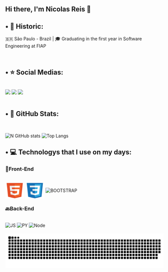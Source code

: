 ## Hi there, I'm Nicolas Reis 👋

## • 📜 Historic:
🇧🇷 São Paulo - Brazil | 🎓 Graduating in the first year in Software Engineering at FIAP 

<br>

## • ⭐ Social Medias:
<br>
<div> 
  <a href="https://www.instagram.com/nicolasreis_s/" target="_blank"><img src="https://img.shields.io/badge/-Instagram-%23E4405F?style=for-the-badge&logo=instagram&logoColor=white" target="_blank"></a>
  <a href = "mailto:reisnicolas112@gmail.com"><img src="https://img.shields.io/badge/-Gmail-%23333?style=for-the-badge&logo=gmail&logoColor=white" target="_blank"></a>
  <a href="https://www.linkedin.com/in/nicolas-reis-5291a9298/" target="_blank"><img src="https://img.shields.io/badge/-LinkedIn-%230077B5?style=for-the-badge&logo=linkedin&logoColor=white" target="_blank"></a> 
  
</div>
<br>

## • 🍂 GitHub Stats:
<br>

![N GitHub stats](https://github-readme-stats.vercel.app/api?username=nicolascacreis&show_icons=true&theme=synthwave)
![Top Langs](https://github-readme-stats.vercel.app/api/top-langs/?username=nicolascacreis&layout=compact&theme=synthwave)
<br>

## • 💻 Technologys that I use on my days:

### 👀Front-End
<div style="display: inline_block"><br>
  <img align="center" alt="HTML" height="50" width="60" src="https://raw.githubusercontent.com/devicons/devicon/master/icons/html5/html5-original.svg">
  <img align="center" alt="CSS" height="50" width="60" src="https://raw.githubusercontent.com/devicons/devicon/master/icons/css3/css3-original.svg">
  <img align="center" alt="BOOTSTRAP" height="50" width="60" src="https://cdn.jsdelivr.net/gh/devicons/devicon@latest/icons/bootstrap/bootstrap-original.svg" />
</div>

### 🔙Back-End

<div style="display: inline_block"><br>
  <img align="center" alt="JS" height="50" width="60" src="https://cdn.jsdelivr.net/gh/devicons/devicon@latest/icons/javascript/javascript-original.svg" />
  <img align="center" alt="PY" height="50" width="60" src="https://cdn.jsdelivr.net/gh/devicons/devicon@latest/icons/python/python-original.svg" />
  <img align="center" alt="Node" height="50" width="60" src="https://cdn.jsdelivr.net/gh/devicons/devicon@latest/icons/nodejs/nodejs-original-wordmark.svg" />
</div>
<br>
<picture align="center">
  <source media="(prefers-color-scheme: dark)" srcset="https://raw.githubusercontent.com/nicolascacreis/nicolascacreis/output/github-contribution-grid-snake-dark.svg">
  <source media="(prefers-color-scheme: light)" srcset="https://raw.githubusercontent.com/nicolascacreis/nicolascacreis/output/github-contribution-grid-snake-dark.svg">
  <img align="center" alt="github contribution grid snake animation" src="https://raw.githubusercontent.com/nicolascacreis/nicolascacreis/output/github-contribution-grid-snake.svg">
</picture>
